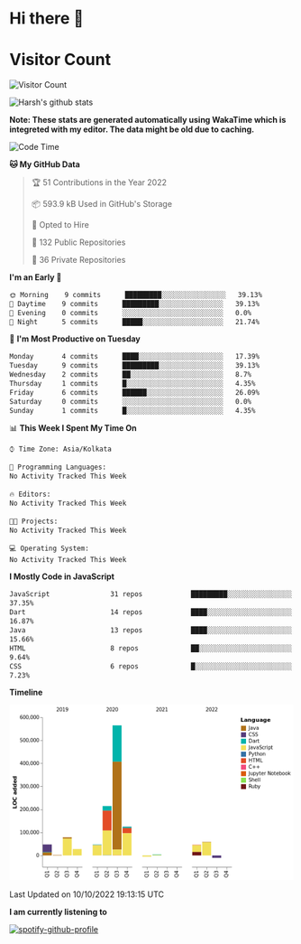 # Hi there 👋 

# Visitor Count
![Visitor Count](https://profile-counter.glitch.me/harsh2201/count.svg)

![Harsh's github stats](https://github-readme-stats.vercel.app/api?username=harsh2201&show_icons=true&theme=radical)

**Note: These stats are generated automatically using WakaTime which is integreted with my editor. The data might be old due to caching.**

<!--START_SECTION:waka-->
![Code Time](http://img.shields.io/badge/Code%20Time-156%20hrs%2040%20mins-blue)

**🐱 My GitHub Data** 

> 🏆 51 Contributions in the Year 2022
 > 
> 📦 593.9 kB Used in GitHub's Storage 
 > 
> 💼 Opted to Hire
 > 
> 📜 132 Public Repositories 
 > 
> 🔑 36 Private Repositories  
 > 
**I'm an Early 🐤** 

```text
🌞 Morning    9 commits      █████████░░░░░░░░░░░░░░░░   39.13% 
🌆 Daytime    9 commits      █████████░░░░░░░░░░░░░░░░   39.13% 
🌃 Evening    0 commits      ░░░░░░░░░░░░░░░░░░░░░░░░░   0.0% 
🌙 Night      5 commits      █████░░░░░░░░░░░░░░░░░░░░   21.74%

```
📅 **I'm Most Productive on Tuesday** 

```text
Monday       4 commits      ████░░░░░░░░░░░░░░░░░░░░░   17.39% 
Tuesday      9 commits      █████████░░░░░░░░░░░░░░░░   39.13% 
Wednesday    2 commits      ██░░░░░░░░░░░░░░░░░░░░░░░   8.7% 
Thursday     1 commits      █░░░░░░░░░░░░░░░░░░░░░░░░   4.35% 
Friday       6 commits      ██████░░░░░░░░░░░░░░░░░░░   26.09% 
Saturday     0 commits      ░░░░░░░░░░░░░░░░░░░░░░░░░   0.0% 
Sunday       1 commits      █░░░░░░░░░░░░░░░░░░░░░░░░   4.35%

```


📊 **This Week I Spent My Time On** 

```text
⌚︎ Time Zone: Asia/Kolkata

💬 Programming Languages: 
No Activity Tracked This Week

🔥 Editors: 
No Activity Tracked This Week

🐱‍💻 Projects: 
No Activity Tracked This Week

💻 Operating System: 
No Activity Tracked This Week

```

**I Mostly Code in JavaScript** 

```text
JavaScript               31 repos            █████████░░░░░░░░░░░░░░░░   37.35% 
Dart                     14 repos            ████░░░░░░░░░░░░░░░░░░░░░   16.87% 
Java                     13 repos            ████░░░░░░░░░░░░░░░░░░░░░   15.66% 
HTML                     8 repos             ██░░░░░░░░░░░░░░░░░░░░░░░   9.64% 
CSS                      6 repos             █░░░░░░░░░░░░░░░░░░░░░░░░   7.23%

```


**Timeline**

![Chart not found](https://raw.githubusercontent.com/harsh2201/harsh2201/master/charts/bar_graph.png) 


 Last Updated on 10/10/2022 19:13:15 UTC
<!--END_SECTION:waka-->


**I am currently listening to**

[![spotify-github-profile](https://spotify-github-profile.vercel.app/api/view?uid=0zd53poz5lu9da8yk1wq8bpss&cover_image=true)](https://spotify-github-profile.vercel.app/api/view?uid=0zd53poz5lu9da8yk1wq8bpss&redirect=true) 

